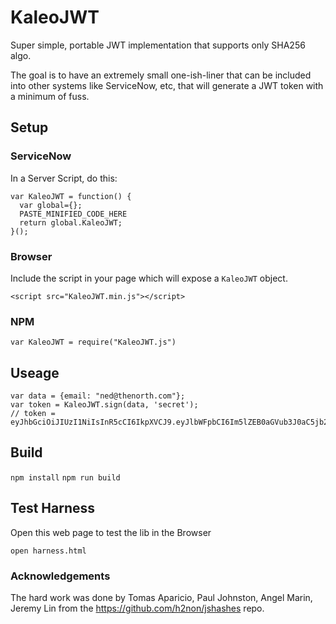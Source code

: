 # KaleoJWT
Super simple, portable JWT implementation that supports only SHA256 algo.

The goal is to have an extremely small one-ish-liner that can be included into other systems like ServiceNow, etc, that will generate a JWT token with a minimum of fuss.

## Setup

### ServiceNow
In a Server Script, do this:

```
var KaleoJWT = function() {
  var global={};
  PASTE_MINIFIED_CODE_HERE
  return global.KaleoJWT;
}();
```

### Browser
Include the script in your page which will expose a `KaleoJWT` object.

`<script src="KaleoJWT.min.js"></script>`

### NPM
`var KaleoJWT = require("KaleoJWT.js")`


## Useage

```
var data = {email: "ned@thenorth.com"};
var token = KaleoJWT.sign(data, 'secret');
// token = eyJhbGciOiJIUzI1NiIsInR5cCI6IkpXVCJ9.eyJlbWFpbCI6Im5lZEB0aGVub3J0aC5jb20iLCJleHAiOjE0NzY3MzczMzJ9.YaN4ioWofianq5ipin0k1veBXIu11DTa4zXJoxVowZo
```

## Build

`npm install`
`npm run build`

## Test Harness

Open this web page to test the lib in the Browser

`open harness.html`

### Acknowledgements

The hard work was done by Tomas Aparicio, Paul Johnston, Angel Marin, Jeremy Lin from the https://github.com/h2non/jshashes repo.
